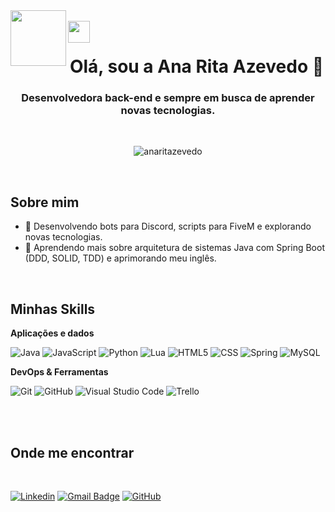 <img align="left" height="89" src="https://media3.giphy.com/media/v1.Y2lkPTc5MGI3NjExOG9uZGZpdW1sOHM3eXl5bHpxZzFoNmQwanVvMmdzdG4yOGdoNGxqeCZlcD12MV9pbnRlcm5hbF9naWZfYnlfaWQmY3Q9cw/6KirhLJyR7oMcwgJQk/giphy.gif"  />
<br>
<img align="left" height="35" src="https://media3.giphy.com/media/v1.Y2lkPTc5MGI3NjExNXdiZzV5Zjc2anppZ282ZDNveWswdTM0aWplZWJlamhtaXB2Y2N5eSZlcD12MV9pbnRlcm5hbF9naWZfYnlfaWQmY3Q9dHM/Cg9oeBXqFayCq26ggf/giphy.gif"  />
<div align="center">
</div>

<br>
<h1 align="center">Olá, sou a Ana Rita Azevedo 👋 </h1>
<h3 align="center">Desenvolvedora back-end e  sempre em busca de aprender novas tecnologias.</h3>
<br>

<div align="center"> 
  <p align="center"> 
    <img src="https://komarev.com/ghpvc/?username=anaritazevedo&label=Profile%20views&color=0e75b6&style=flat" alt="anaritazevedo" /> 
  </p>
</div>

<br>

## Sobre mim

- 🤔 Desenvolvendo bots para Discord, scripts para FiveM e explorando novas tecnologias.
- 🌱 Aprendendo mais sobre arquitetura de sistemas Java com Spring Boot (DDD, SOLID, TDD) e aprimorando meu inglês.
<br>


## Minhas Skills

**Aplicações e dados**

![Java](https://img.shields.io/badge/-Java-333333?style=flat&logo=Java&logoColor=007396)
![JavaScript](https://img.shields.io/badge/-JavaScript-333333?style=flat&logo=javascript)
![Python](https://img.shields.io/badge/-Python-333333?style=flat&logo=python)
![Lua](https://img.shields.io/badge/-Lua-333333?style=flat&logo=lua&logoColor=2C2D72)
![HTML5](https://img.shields.io/badge/-HTML5-333333?style=flat&logo=HTML5)
![CSS](https://img.shields.io/badge/-CSS-333333?style=flat&logo=CSS3&logoColor=1572B6)
![Spring](https://img.shields.io/badge/-Spring-333333?style=flat&logo=spring&logoColor=6DB33F)
![MySQL](https://img.shields.io/badge/-MySQL-333333?style=flat&logo=mysql)
<br>

**DevOps & Ferramentas**

![Git](https://img.shields.io/badge/-Git-333333?style=flat&logo=git)
![GitHub](https://img.shields.io/badge/-GitHub-333333?style=flat&logo=github)
![Visual Studio Code](https://img.shields.io/badge/-Visual%20Studio%20Code-333333?style=flat&logo=visual-studio-code&logoColor=007ACC)
![Trello](https://img.shields.io/badge/-Trello-333333?style=flat&logo=trello&logoColor=007ACC)

<br>
<br>

## Onde me encontrar
<br>

[![Linkedin](https://img.shields.io/badge/-Ana%20Rita%20Azevedo-blue?style=flat-square&logo=Linkedin&logoColor=white&link=https://www.linkedin.com/in/anaritazevedo/)](https://www.linkedin.com/in/anaritazevedo/)
[![Gmail Badge](https://img.shields.io/badge/-narritadev@gmail.com-006bed?style=flat-square&logo=Gmail&logoColor=white&link=mailto:narritadev@gmail.com)](mailto:narritadev@gmail.com)
[![GitHub](https://img.shields.io/github/followers/anaritazevedo?label=follow&style=social)](https://github.com/anaritazevedo)
  </a>
</div>

</div>
